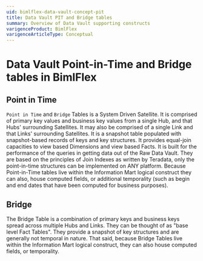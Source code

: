 ```yaml
---
uid: bimlflex-data-vault-concept-pit
title: Data Vault PIT and Bridge tables
summary: Overview of Data Vault supporting constructs
varigenceProduct: BimlFlex
varigenceArticleType: Conceptual
---
```

# Data Vault Point-in-Time and Bridge tables in BimlFlex

## Point in Time

`Point in Time` and `Bridge` Tables is a System Driven Satellite.
It is comprised of primary key values and business key values from a single Hub, and that Hubs' surrounding Satellites.
It may also be comprised of a single Link and that Links' surrounding Satellites.
It is a snapshot table populated with snapshot-based records of keys and key structures.
It provides equal-join capacities to view based Dimensions and view based Facts.
It is built for the performance of the queries in getting data out of the Raw Data Vault.
They are based on the principles of Join Indexes as written by Teradata, only the point-in-time structures can be implemented on ANY platform.
Because Point-in-Time tables live within the Information Mart logical construct they can also, house computed fields, or additional temporality (such as begin and end dates that have been computed for business purposes).

## Bridge

The Bridge Table is a combination of primary keys and business keys spread across multiple Hubs and Links.
They can be thought of as "base level Fact Tables".
They provide a snapshot of key structures and are generally not temporal in nature.
That said, because Bridge Tables live within the Information Mart logical construct, they can also house computed fields, or temporality.